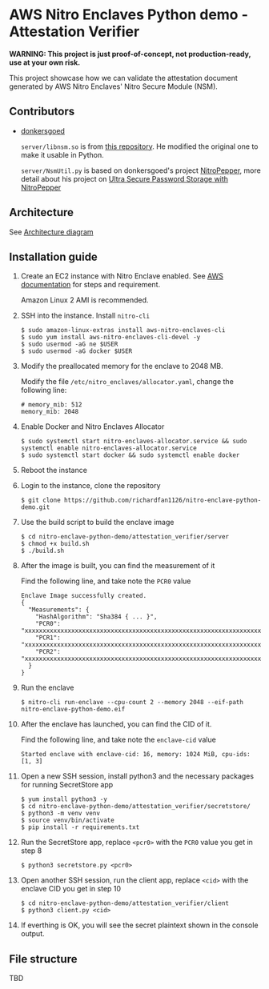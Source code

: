 
# AWS Nitro Enclaves Python demo - Attestation Verifier

**WARNING: This project is just proof-of-concept, not production-ready, use at your own risk.**

This project showcase how we can validate the attestation document generated by AWS Nitro Enclaves' Nitro Secure Module (NSM).

## Contributors

- [donkersgoed](https://github.com/donkersgoed)

   `server/libnsm.so` is from [this repository](https://github.com/donkersgoed/aws-nitro-enclaves-nsm-api/commit/112a450082d108bf466ca57e687beaaeff19db4a). He modified the original one to make it usable in Python.

   `server/NsmUtil.py` is based on donkersgoed's project [NitroPepper](https://github.com/donkersgoed/nitropepper-enclave-app), more detail about his project on [Ultra Secure Password Storage with NitroPepper](https://www.sentiatechblog.com/ultra-secure-password-storage-with-nitropepper)

## Architecture

See [Architecture diagram](https://github.com/richardfan1126/nitro-enclave-python-demo/blob/master/attestation_verifier/docs/architecture.md)

## Installation guide

1. Create an EC2 instance with Nitro Enclave enabled. See [AWS documentation](https://docs.aws.amazon.com/enclaves/latest/user/create-enclave.html) for steps and requirement.

   Amazon Linux 2 AMI is recommended.

1. SSH into the instance. Install `nitro-cli`

   ```
   $ sudo amazon-linux-extras install aws-nitro-enclaves-cli
   $ sudo yum install aws-nitro-enclaves-cli-devel -y
   $ sudo usermod -aG ne $USER
   $ sudo usermod -aG docker $USER
   ```

1. Modify the preallocated memory for the enclave to 2048 MB.

   Modify the file `/etc/nitro_enclaves/allocator.yaml`, change the following line:

   ```
   # memory_mib: 512
   memory_mib: 2048
   ```

1. Enable Docker and Nitro Enclaves Allocator

   ```
   $ sudo systemctl start nitro-enclaves-allocator.service && sudo systemctl enable nitro-enclaves-allocator.service
   $ sudo systemctl start docker && sudo systemctl enable docker
   ```

1. Reboot the instance

1. Login to the instance, clone the repository

   ```
   $ git clone https://github.com/richardfan1126/nitro-enclave-python-demo.git
   ```

1. Use the build script to build the enclave image

   ```
   $ cd nitro-enclave-python-demo/attestation_verifier/server
   $ chmod +x build.sh
   $ ./build.sh
   ```

1. After the image is built, you can find the measurement of it

   Find the following line, and take note the `PCR0` value

   ```
   Enclave Image successfully created.
   {
     "Measurements": {
       "HashAlgorithm": "Sha384 { ... }",
       "PCR0": "xxxxxxxxxxxxxxxxxxxxxxxxxxxxxxxxxxxxxxxxxxxxxxxxxxxxxxxxxxxxxxxxxxxxxxxxxxxxxxxxxxxxxxxxxxxxxxxx",
       "PCR1": "xxxxxxxxxxxxxxxxxxxxxxxxxxxxxxxxxxxxxxxxxxxxxxxxxxxxxxxxxxxxxxxxxxxxxxxxxxxxxxxxxxxxxxxxxxxxxxxx",
       "PCR2": "xxxxxxxxxxxxxxxxxxxxxxxxxxxxxxxxxxxxxxxxxxxxxxxxxxxxxxxxxxxxxxxxxxxxxxxxxxxxxxxxxxxxxxxxxxxxxxxx"
     }
   }
   ```

1. Run the enclave

   ```
   $ nitro-cli run-enclave --cpu-count 2 --memory 2048 --eif-path nitro-enclave-python-demo.eif
   ```

1. After the enclave has launched, you can find the CID of it.

   Find the following line, and take note the `enclave-cid` value

   ```
   Started enclave with enclave-cid: 16, memory: 1024 MiB, cpu-ids: [1, 3]
   ```

1. Open a new SSH session, install python3 and the necessary packages for running SecretStore app

   ```
   $ yum install python3 -y
   $ cd nitro-enclave-python-demo/attestation_verifier/secretstore/
   $ python3 -m venv venv
   $ source venv/bin/activate
   $ pip install -r requirements.txt
   ```

1. Run the SecretStore app, replace `<pcr0>` with the `PCR0` value you get in step 8

   ```
   $ python3 secretstore.py <pcr0>
   ```

1. Open another SSH session, run the client app, replace `<cid>` with the enclave CID you get in step 10

   ```
   $ cd nitro-enclave-python-demo/attestation_verifier/client
   $ python3 client.py <cid>
   ```

1. If everthing is OK, you will see the secret plaintext shown in the console output.

## File structure

TBD
